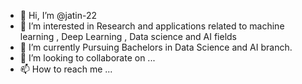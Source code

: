 - 👋 Hi, I’m @jatin-22
- 👀 I’m interested in Research and applications related to machine learning , Deep Learning , Data science and AI fields 
- 🌱 I’m currently Pursuing Bachelors in Data Science and AI branch.
- 💞️ I’m looking to collaborate on ...
- 📫 How to reach me ...

<!---
jatin-22/jatin-22 is a ✨ special ✨ repository because its `README.md` (this file) appears on your GitHub profile.
You can click the Preview link to take a look at your changes.
--->
